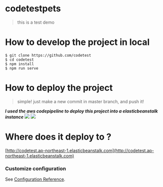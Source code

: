 # codetestpets

> this is a test demo

# How to develop the project in local
```
$ git clone https://github.com/codetest
$ cd codetest
$ npm install
$ npm run serve
```

# How to deploy the project

> simple! just make a new commit in master branch, and push it!

***I used the aws codepipeline to deploy this project into a elasticbeanstalk instance***
![](https://codepipeline-ap-northeast-1-706527350082.s3-ap-northeast-1.amazonaws.com/codetest-pipeline/001.png)
![](https://codepipeline-ap-northeast-1-706527350082.s3-ap-northeast-1.amazonaws.com/codetest-pipeline/002.png)


# Where does it deploy to ?

[http://codetest.ap-northeast-1.elasticbeanstalk.com](http://codetest.ap-northeast-1.elasticbeanstalk.com)



### Customize configuration
See [Configuration Reference](https://cli.vuejs.org/config/).
